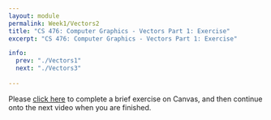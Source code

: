 ```yaml
---
layout: module
permalink: Week1/Vectors2
title: "CS 476: Computer Graphics - Vectors Part 1: Exercise"
excerpt: "CS 476: Computer Graphics - Vectors Part 1: Exercise"

info:
  prev: "./Vectors1"
  next: "./Vectors3"
  
---
```


Please <a href = "https://ursinus.instructure.com/courses/18079/quizzes/26855" target="_blank">click here</a> to complete a brief exercise on Canvas, and then continue onto the next video when you are finished.